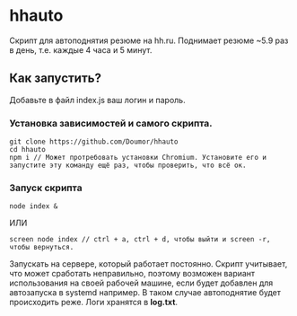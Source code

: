 # hhauto

Скрипт для автоподнятия резюме на hh.ru. Поднимает резюме ~5.9 раз в день, т.е. каждые 4 часа и 5 минут.

## Как запустить?
Добавьте в файл index.js ваш логин и пароль.

### Установка зависимостей и самого скрипта.
```
git clone https://github.com/Doumor/hhauto
cd hhauto
npm i // Может протребовать установки Chromium. Установите его и запустите эту команду ещё раз, чтобы проверить, что всё ок.
```

### Запуск скрипта
```
node index &
```

ИЛИ

```
screen node index // ctrl + a, ctrl + d, чтобы выйти и screen -r, чтобы вернуться.
```

Запускать на сервере, который работает постоянно. Скрипт учитывает, что может сработать неправильно, поэтому возможен вариант использования на своей рабочей машине, если будет добавлен для автозапуска в systemd например. В таком случае автоподнятие будет происходить реже. Логи хранятся в **log.txt**.
